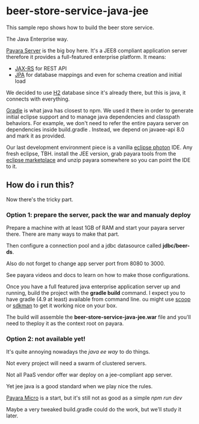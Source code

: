 # beer-store-service-java-jee

This sample repo shows how to build the beer store service.

The Java Enterprise way.

[Payara Server](https://www.payara.fish/) is the big boy here.
It's a JEE8 compliant application server therefore it provides a full-featured
enterprise platform. It means:

- [JAX-RS](https://docs.oracle.com/javaee/7/tutorial/jaxrs.htm#GIEPU) for REST API
- [JPA](https://docs.oracle.com/javaee/7/tutorial/persistence-intro.htm#BNBPZ) for database mappings and even for schema creation and initial load

We decided to use [H2](http://www.h2database.com/html/main.html) database since it's already there, but this is java, it 
connects with everything.

[Gradle](https://gradle.org/) is what java has closest to npm. We used it
there in order to generate initial eclipse support and to manage java
dependencies and classpath behaviors. For example, we don't need to refer the
entire payara server on dependencies inside build.gradle . Instead, we depend
on javaee-api 8.0 and mark it as provided.

Our last development environment piece is a vanilla [eclipse photon](https://www.eclipse.org/) IDE.
Any fresh eclipse, TBH. install the JEE version, grab payara tools from the
[eclipse marketplace](https://marketplace.eclipse.org/content/payara-tools) and unzip payara somewhere so you can point the IDE to it.

## How do i run this?

Now there's the tricky part.

### Option 1: prepare the server, pack the war and manualy deploy

Prepare a machine with at least 1GB of RAM and start your payara server there. 
There are many ways to make that part.

Then configure a connection pool and a jdbc datasource called **jdbc/beer-ds**.

Also do not forget to change app server port from 8080 to 3000.

See payara videos and docs to learn on how to make those configurations.

Once you have a full featured java enterprise application server up and 
running, build the project with the **gradle build** command. I expect you to 
have gradle (4.9 at least) available from command line. ou might use [scoop](https://scoop.sh/) or 
[sdkman](https://sdkman.io/) to get it working nice on your box. 

The build will assemble the **beer-store-service-java-jee.war** file and you'll 
need to theploy it as the context root on payara.

### Option 2: not available yet!

It's quite annoying nowadays the *java ee way* to do things. 

Not every project will need a swarm of clustered servers. 

Not all PaaS vendor offer war deploy on a jee-compliant app server.

Yet jee java is a good standard when we play nice the rules.

[Payara Micro](https://www.payara.fish/payara_micro) is a start, but it's still not as good as a simple *npm run dev*

Maybe a very tweaked build.gradle could do the work, but we'll study it later.
